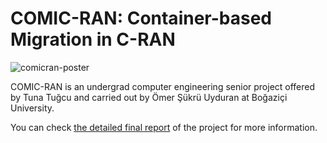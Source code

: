 # COMIC-RAN: Container-based Migration in C-RAN
![comicran-poster](https://github.com/user-attachments/assets/54c04c37-8997-440a-b6eb-8766de646700)

COMIC-RAN is an undergrad computer engineering senior project offered by Tuna Tuğcu and carried out by Ömer Şükrü Uyduran at Boğaziçi University.

You can check [the detailed final report](https://github.com/Simurgan/comicran/blob/main/FinalReport.pdf) of the project for more information.
